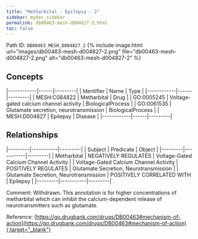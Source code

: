 ```yaml
---
title: "Metharbital - Epilepsy - 2"
sidebar: mydoc_sidebar
permalink: db00463-mesh-d004827-2.html
toc: false 
---
```



Path ID: `DB00463_MESH_D004827_2`
{% include image.html url="images/db00463-mesh-d004827-2.png" file="db00463-mesh-d004827-2.png" alt="db00463-mesh-d004827-2" %}

## Concepts

|------------|------|---------|
| Identifier | Name | Type    |
|------------|------|---------|
| MESH:C084822 | Metharbital | Drug |
| GO:0005245 | Voltage-gated calcium channel activity | BiologicalProcess |
| GO:0061535 | Glutamate secretion, neurotransmission | BiologicalProcess |
| MESH:D004827 | Epilepsy | Disease |
|------------|------|---------|

## Relationships

|---------|-----------|---------|
| Subject | Predicate | Object  |
|---------|-----------|---------|
| Metharbital | NEGATIVELY REGULATES | Voltage-Gated Calcium Channel Activity |
| Voltage-Gated Calcium Channel Activity | POSITIVELY REGULATES | Glutamate Secretion, Neurotransmission |
| Glutamate Secretion, Neurotransmission | POSITIVELY CORRELATED WITH | Epilepsy |
|---------|-----------|---------|

Comment: Withdrawn. This annotation is for higher concentrations of metharbital which can inhibit the calcium-dependent release of neurotransmitters such as glutamate.

Reference: [https://go.drugbank.com/drugs/DB00463#mechanism-of-action](https://go.drugbank.com/drugs/DB00463#mechanism-of-action){:target="_blank"}